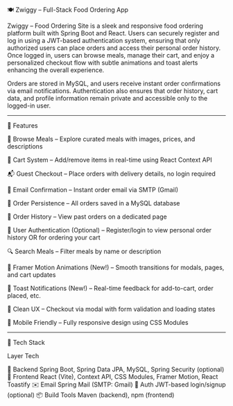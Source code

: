

🍽️ Zwiggy – Full-Stack Food Ordering App

Zwiggy – Food Ordering Site is a sleek and responsive food ordering platform built with Spring Boot and React. Users can securely register and log in using a JWT-based authentication system, ensuring that only authorized users can place orders and access their personal order history. Once logged in, users can browse meals, manage their cart, and enjoy a personalized checkout flow with subtle animations and toast alerts enhancing the overall experience.

Orders are stored in MySQL, and users receive instant order confirmations via email notifications. Authentication also ensures that order history, cart data, and profile information remain private and accessible only to the logged-in user.


---

🚀 Features

🧾 Browse Meals – Explore curated meals with images, prices, and descriptions

🛒 Cart System – Add/remove items in real-time using React Context API

📬 Guest Checkout – Place orders with delivery details, no login required

📨 Email Confirmation – Instant order email via SMTP (Gmail)

💾 Order Persistence – All orders saved in a MySQL database

📃 Order History – View past orders on a dedicated page

🔐 User Authentication (Optional) – Register/login to view personal order history OR for ordering your cart

🔍 Search Meals – Filter meals by name or description

💫 Framer Motion Animations (New!) – Smooth transitions for modals, pages, and cart updates

🔔 Toast Notifications (New!) – Real-time feedback for add-to-cart, order placed, etc.

🔁 Clean UX – Checkout via modal with form validation and loading states

📱 Mobile Friendly – Fully responsive design using CSS Modules



---

🧰 Tech Stack

Layer	Tech

🧠 Backend	Spring Boot, Spring Data JPA, MySQL, Spring Security (optional)
🎨 Frontend	React (Vite), Context API, CSS Modules, Framer Motion, React Toastify
✉️ Email	Spring Mail (SMTP: Gmail)
🔐 Auth	JWT-based login/signup (optional)
📦 Build Tools	Maven (backend), npm (frontend)


